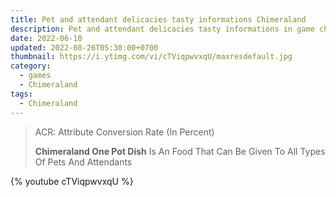 ```yaml
---
title: Pet and attendant delicacies tasty informations Chimeraland
description: Pet and attendant delicacies tasty informations in game chimeraland
date: 2022-06-10
updated: 2022-08-26T05:30:00+0700
thumbnail: https://i.ytimg.com/vi/cTViqpwvxqU/maxresdefault.jpg
category:
  - games
  - Chimeraland
tags:
  - Chimeraland
---
```


<style>
  h2, td, blockquote { text-transform: capitalize; }
</style>

<!-- include index2/update.html -->

> ACR: Attribute Conversion Rate (in percent)
>
> **Chimeraland One Pot Dish** is an food that can be given to all types of pets and attendants

<!-- include pet-attendant-delicacies/content.html -->

{% youtube cTViqpwvxqU %}

<!--<script src="/chimeraland/pet-attendant-delicacies/script.js"></script>-->
<!-- script pet-attendant-delicacies/script.js -->